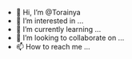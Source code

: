 - 👋 Hi, I’m @Torainya
- 👀 I’m interested in ...
- 🌱 I’m currently learning ...
- 💞️ I’m looking to collaborate on ...
- 📫 How to reach me ...

<!---
Torainya/Torainya is a ✨ special ✨ repository because its `README.md` (this file) appears on your GitHub profile.
You can click the Preview link to take a look at your changes.
--->
